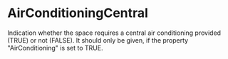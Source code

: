 AirConditioningCentral
======================

Indication whether the space  requires a central air conditioning provided (TRUE) or not (FALSE).
It should only be given, if the property "AirConditioning" is set to TRUE.
